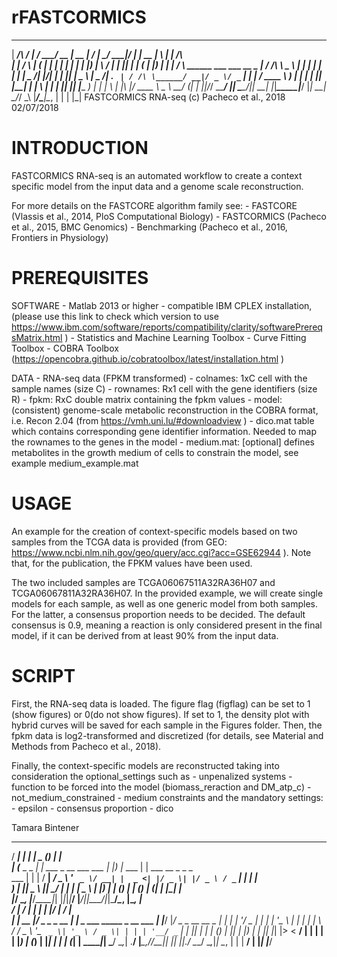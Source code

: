 # rFASTCORMICS

  ______       _____ _______ _____ ____  _____  __  __ _____ _____  _____     _____  _   _                              
 |  ____/\    / ____|__   __/ ____/ __ \|  __ \|  \/  |_   _/ ____|/ ____|   |  __ \| \ | |   /\                        
 | |__ /  \  | (___    | | | |   | |  | | |__) | \  / | | || |    | (___     | |__) |  \| |  /  \ ______ ___  ___  __ _ 
 |  __/ /\ \  \___ \   | | | |   | |  | |  _  /| |\/| | | || |     \___ \    |  _  /| . ` | / /\ \______/ __|/ _ \/ _` |
 | | / ____ \ ____) |  | | | |___| |__| | | \ \| |  | |_| || |____ ____) |   | | \ \| |\  |/ ____ \     \__ \  __/ (_| |
 |_|/_/    \_\_____/   |_|  \_____\____/|_|  \_\_|  |_|_____\_____|_____/    |_|  \_\_| \_/_/    \_\    |___/\___|\__, |
                                                                                                                     | |
                                                                                                                     |_|
FASTCORMICS RNA-seq (c) Pacheco et al., 2018 02/07/2018

INTRODUCTION
==========================

FASTCORMICS RNA-seq is an automated workflow to create a context specific model from the input data and a genome scale reconstruction.

For more details on the FASTCORE algorithm family see:
	- FASTCORE (Vlassis et al., 2014, PloS Computational Biology)
	- FASTCORMICS (Pacheco et al., 2015, BMC Genomics)
	- Benchmarking (Pacheco et al., 2016, Frontiers in Physiology)

PREREQUISITES
==========================

SOFTWARE
	- Matlab 2013 or higher
		- compatible IBM CPLEX installation, (please use this link to check which version to use https://www.ibm.com/software/reports/compatibility/clarity/softwarePrereqsMatrix.html )
		- Statistics and Machine Learning Toolbox
		- Curve Fitting Toolbox 
		- COBRA Toolbox (https://opencobra.github.io/cobratoolbox/latest/installation.html )
		
DATA
	- RNA-seq data (FPKM transformed)
		- colnames:		1xC cell with the sample names (size C)
		- rownames:		Rx1 cell with the gene identifiers (size R)
		- fpkm: 		RxC double matrix containing the fpkm values
	- model:		(consistent) genome-scale metabolic reconstruction in the COBRA format, i.e. Recon 2.04 (from https://vmh.uni.lu/#downloadview )
	- dico.mat		table which contains corresponding gene identifier information. Needed to map the rownames to the genes in the model
	- medium.mat:	[optional] defines metabolites in the growth medium of cells to constrain the model, see example medium_example.mat
	
	
USAGE
==========================
An example for the creation of context-specific models based on two samples from the TCGA data is provided (from GEO: https://www.ncbi.nlm.nih.gov/geo/query/acc.cgi?acc=GSE62944 ).
Note that, for the publication, the FPKM values have been used.

The two included samples are TCGA06067511A32RA36H07 and TCGA06067811A32RA36H07.
In the provided example, we will create single models for each sample, as well as one generic model from both samples. 
For the latter, a consensus proportion needs to be decided. 
The default consensus is 0.9, meaning a reaction is only considered present in the final model, if it can be derived from at least 90% from the input data.


SCRIPT	
==========================
First, the RNA-seq data is loaded.
The figure flag (figflag) can be set to 1 (show figures) or 0(do not show figures). If set to 1, the density plot with hybrid curves will be saved for each sample in the Figures folder.
Then, the fpkm data is log2-transformed and discretized (for details, see Material and Methods from Pacheco et al., 2018).

Finally, the context-specific models are reconstructed taking into consideration the optional_settings such as 
	- unpenalized systems
	- function to be forced into the model (biomass_reraction and DM_atp_c)
	- not_medium_constrained
	- medium constraints
and the mandatory settings:
	- epsilon
	- consensus proportion
	- dico
	
	
	
Tamara Bintener

   _____           _                       ____  _       _                                  
  / ____|         | |                     |  _ \(_)     | |                                 
 | (___  _   _ ___| |_ ___ _ __ ___  ___  | |_) |_  ___ | | ___   __ _ _   _                
  \___ \| | | / __| __/ _ \ '_ ` _ \/ __| |  _ <| |/ _ \| |/ _ \ / _` | | | |               
  ____) | |_| \__ \ ||  __/ | | | | \__ \ | |_) | | (_) | | (_) | (_| | |_| |               
 |_____/ \__, |___/\__\___|_| |_|_|_|___/ |____/|_|\___/|_|\___/_\__, |\__, |               
  / ____| __/ |                 | |                            | |__/ | __/ |               
 | |  __ |___/___  _   _ _ __   | |    _   ___  _____ _ __ ___ | |___/ |___/_   _ _ __ __ _ 
 | | |_ | '__/ _ \| | | | '_ \  | |   | | | \ \/ / _ \ '_ ` _ \| '_ \ / _ \| | | | '__/ _` |
 | |__| | | | (_) | |_| | |_) | | |___| |_| |>  <  __/ | | | | | |_) | (_) | |_| | | | (_| |
  \_____|_|  \___/ \__,_| .__/  |______\__,_/_/\_\___|_| |_| |_|_.__/ \___/ \__,_|_|  \__, |
                        | |                                                            __/ |
                        |_|                                                           |___/
